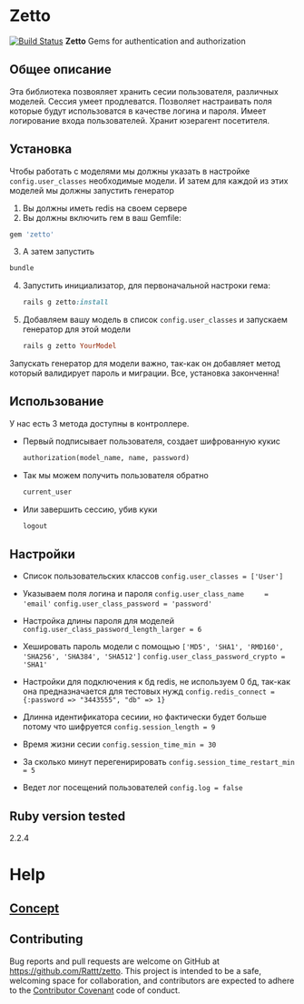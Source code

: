 # Zetto
[![Build Status](https://travis-ci.org/Rattt/zetto.svg?branch=develop)](https://travis-ci.org/Rattt/zetto) 
**Zetto** Gems for authentication and authorization

## Общее описание

Эта библиотека позвояляет хранить сесии пользователя, различных моделей.
Сессия умеет продлеватся.
Позволяет настраивать поля которые будут использоватся в качестве логина и пароля.
Имеет логирование входа пользователей.
Хранит юзерагент посетителя.

## Установка
Чтобы работать с моделями мы должны указать в настройке `config.user_classes` необходимые модели.
И затем для каждой из этих моделей мы должны запустить генератор 

1. Вы должны иметь redis на своем сервере
2. Вы должны включить гем в ваш Gemfile:
  ```ruby
  gem 'zetto'
  ```

3. А затем запустить
  ```ruby
  bundle
  ```

4. Запустить инициализатор, для первоначальной настроки гема:
    
   ```ruby
   rails g zetto:install
   ```
5. Добавляем вашу модель в список `config.user_classes` и запускаем генератор для этой модели
   ```ruby
   rails g zetto YourModel
   ```  
Запускать генератор для модели важно, так-как он добавляет метод который валидирует пароль и миграции.
Все, установка законченна!


## Использование
У нас есть 3 метода доступны в контроллере.  

* Первый подписывает пользователя, создает шифрованную кукис

   ```ruby
   authorization(model_name, name, password)
   ```
* Так мы можем получить пользователя обратно    

   ```ruby
   current_user
   ```
* Или завершить сессию, убив куки

  ```ruby
  logout
  ```
## Настройки


* Список пользовательских классов
    `config.user_classes = ['User']`
* Указываем поля логина и пароля
    `config.user_class_name     = 'email'`
    `config.user_class_password = 'password'`

* Настройка длины пароля для моделей
    `config.user_class_password_length_larger = 6`

* Хешировать пароль модели с помощью
    `['MD5', 'SHA1', 'RMD160', 'SHA256', 'SHA384', 'SHA512']`
    `config.user_class_password_crypto = 'SHA1'`

* Настройки для подключения к бд redis, не используем 0 бд, так-как она предназначается для тестовых нужд
    `config.redis_connect = {:password => "3443555", "db" => 1}`

* Длинна идентификатора сесиии, но фактически будет больше потому что шифруется
    `config.session_length = 9`

* Время жизни сесии
    `config.session_time_min = 30`

* За сколько минут перегенирировать
    `config.session_time_restart_min = 5`

* Ведет лог посещений пользователей
    `config.log = false`

## Ruby version tested

2.2.4

# Help

## [Concept](https://docs.google.com/document/d/1AGOqfECm_qLhpbPl75ssxHTLbZMRpd2-pYLfbDH67No)

## Contributing

Bug reports and pull requests are welcome on GitHub at https://github.com/Rattt/zetto. This project is intended to be a safe,
welcoming space for collaboration, and contributors are expected to adhere to the [Contributor Covenant](http://contributor-covenant.org) code of conduct.

